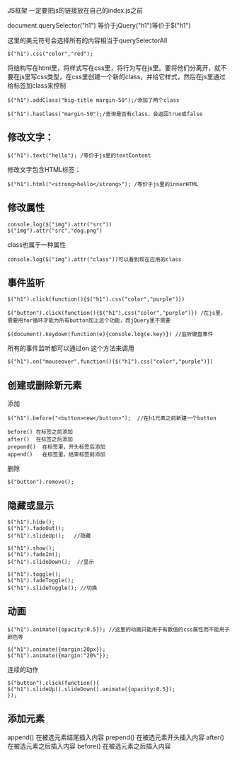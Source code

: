 JS框架
一定要把js的链接放在自己的index.js之前
<script src="https://ajax.googleapis.com/ajax/libs/jquery/3.7.1/jquery.min.js"></script>

document.querySelector("h1") 等价于jQuery("h1")等价于$("h1")

这里的美元符号会选择所有的内容相当于querySelectorAll

```
$("h1").css("color","red");
```

将结构写在html里，将样式写在css里，将行为写在js里。要将他们分离开，就不要在js里写css类型，在css里创建一个新的class，并给它样式，然后在js里通过给标签加class来控制

```
$("h1").addClass("big-title margin-50");/添加了两个class
```

```
$("h1").hasClass("margin-50");/查询是否有class，会返回true或false
```

## 修改文字：

```
$("h1").text("hello"); /等价于js里的textContent
```
修改文字包含HTML标签：
```
$("h1").html("<strong>hello</strong>"); /等价于js里的innerHTML
```

## 修改属性

```
console.log($("img").attr("src"))
$("img").attr("src","dog.png")
```

class也属于一种属性
```
console.log($("img").attr("class"))可以看到现在应用的class
```

## 事件监听

```
$("h1").click(function(){$("h1").css("color","purple")})

$("button").click(function(){$("h1").css("color","purple")}) /在js里，需要用for循环才能为所有button加上这个功能，而jQuery里不需要

$(document).keydown(function(e){console.log(e.key)}) //监听键盘事件
```

所有的事件监听都可以通过on 这个方法来调用
```
$("h1").on("mouseover",function(){$("h1").css("color","purple")})
```

## 创建或删除新元素

添加
```
$("h1").before("<button>new</button>");  //在h1元素之前新建一个button

before() 在标签之前添加
after()  在标签之后添加
prepend()  在标签里，开头标签后添加
append()   在标签里，结束标签前添加
```

删除
```
$("button").remove();
```

## 隐藏或显示

```
$("h1").hide();
$("h1").fadeOut();
$("h1").slideUp();   //隐藏

$("h1").show();
$("h1").fadeIn();
$("h1").slideDown();  //显示

$("h1").toggle();
$("h1").fadeToggle();
$("h1").slideToggle(); //切换
```

## 动画

```
$("h1").animate({opacity:0.5}); //这里的动画只能用于有数值的css属性而不能用于颜色等

$("h1").animate({margin:20px});
$("h1").animate({margin:"20%"});
```

连续的动作

```
$("button").click(function(){
$("h1").slideUp().slideDown().animate({opacity:0.5});
});
```

## 添加元素

append() 在被选元素结尾插入内容
prepend() 在被选元素开头插入内容
after() 在被选元素之后插入内容
before() 在被选元素之后插入内容